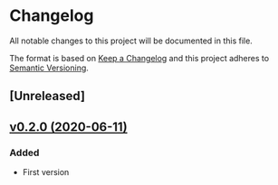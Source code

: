 # Changelog
All notable changes to this project will be documented in this file.

The format is based on [Keep a Changelog](http://keepachangelog.com/)
and this project adheres to [Semantic Versioning](http://semver.org/).

## [Unreleased]

## [v0.2.0 (2020-06-11)](https://github.com/pestphp/pest-plugin-coverage/commit/0849cf8d394124c21f2370f8e37b4bc272ea07c0)
### Added
- First version
